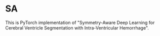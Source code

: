 # SA
This is PyTorch implementation of "Symmetry-Aware Deep Learning for Cerebral Ventricle Segmentation with Intra-Ventricular Hemorrhage".
